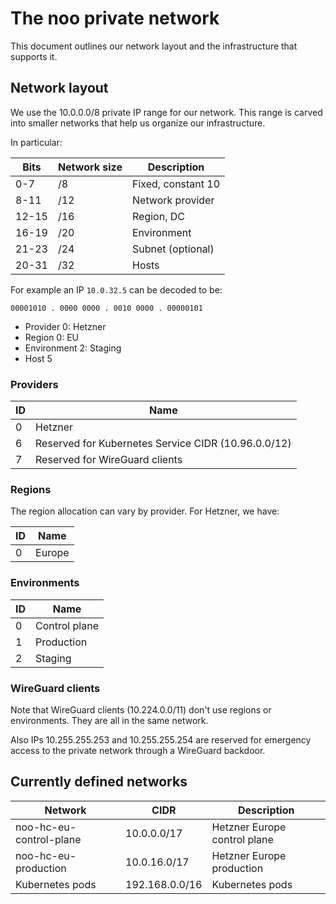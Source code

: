 # The noo private network

This document outlines our network layout and the infrastructure that supports it.

## Network layout

We use the 10.0.0.0/8 private IP range for our network. This range is carved into smaller networks that help us organize our infrastructure.

In particular:

| Bits  | Network size | Description        |
|-------|--------------|--------------------|
| 0-7   | /8           | Fixed, constant 10 |
| 8-11  | /12          | Network provider   |
| 12-15 | /16          | Region, DC         |
| 16-19 | /20          | Environment        |
| 21-23 | /24          | Subnet (optional)  |
| 20-31 | /32          | Hosts              |

For example an IP `10.0.32.5` can be decoded to be:

```
00001010 . 0000 0000 . 0010 0000 . 00000101
```

- Provider 0: Hetzner
- Region 0: EU
- Environment 2: Staging
- Host 5

### Providers

| ID | Name                                                |
|----|-----------------------------------------------------|
| 0  | Hetzner                                             |
| 6  | Reserved for Kubernetes Service CIDR (10.96.0.0/12) |
| 7  | Reserved for WireGuard clients                      |

### Regions

The region allocation can vary by provider. For Hetzner, we have:

| ID | Name   |
|----|--------|
| 0  | Europe |

### Environments

| ID | Name          |
|----|---------------|
| 0  | Control plane |
| 1  | Production    |
| 2  | Staging       |

### WireGuard clients

Note that WireGuard clients (10.224.0.0/11) don't use regions or environments. They are all in the same network.

Also IPs 10.255.255.253 and 10.255.255.254 are reserved for emergency access to the private network through a WireGuard backdoor.

## Currently defined networks

| Network                 | CIDR           | Description                  |
|-------------------------|----------------|------------------------------|
| noo-hc-eu-control-plane | 10.0.0.0/17    | Hetzner Europe control plane |
| noo-hc-eu-production    | 10.0.16.0/17   | Hetzner Europe production    |
| Kubernetes pods         | 192.168.0.0/16 | Kubernetes pods              |